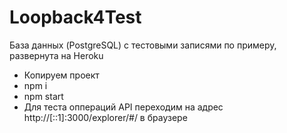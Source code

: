 # Loopback4Test


База данных (PostgreSQL) с тестовыми записями по примеру, развернута на Heroku

- Копируем проект
- npm i 
- npm start
- Для теста оппераций API переходим на адрес http://[::1]:3000/explorer/#/ в браузере

